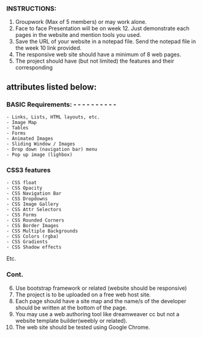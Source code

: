 ### INSTRUCTIONS: 

1. Groupwork (Max of 5 members) or may work alone. 
2. Face to face Presentation will be on week 12. Just demonstrate each pages in 
the website and mention tools you used. 
3. Save the URL of your website in a notepad file. Send the notepad file in the week 
10 link provided. 
4. The responsive web site should have  a minimum of 8 web pages. 
5. The project should have (but not limited) the features and their corresponding 

## attributes listed below: 
### BASIC Requirements: - - - - - - - - - - 
    - Links, Lists, HTML layouts, etc. 
    - Image Map 
    - Tables 
    - Forms 
    - Animated Images 
    - Sliding Window / Images 
    - Drop down (navigation bar) menu 
    - Pop up image (lighbox) 
### CSS3 features 
    - CSS float 
    - CSS Opacity 
    - CSS Navigation Bar 
    - CSS Dropdowns 
    - CSS Image Gallery 
    - CSS Attr Selectors 
    - CSS Forms 
    - CSS Rounded Corners 
    - CSS Border Images 
    - CSS Multiple Backgrounds 
    - CSS Colors (rgba) 
    - CSS Gradients 
    - CSS Shadow effects 
Etc. 

### Cont.
6. Use bootstrap framework or related (website should be responsive) 
7. The project is to be uploaded on a free web host site. 
8. Each page should have a site map and the name/s of the developer should be 
written at the bottom of the page. 
9. You may use a web authoring tool like dreamweaver cc but not a website 
template builder(weebly or related). 
10. The web site should be tested using Google Chrome. 